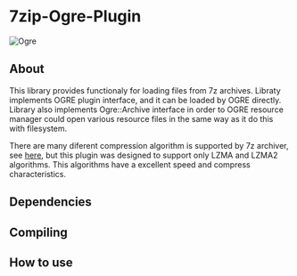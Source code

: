 7zip-Ogre-Plugin
================

![](http://www.ogre3d.org/docs/api/1.9/ogre-logo-wetfloor.gif "Ogre")

About
-----
This library provides functionaly for loading files from 7z archives. Libraty implements OGRE plugin interface, and it can be loaded by OGRE directly. Library also implements Ogre::Archive interface in order to OGRE resource manager could open various resource files in the same way as it do this with filesystem. 

There are many diferent compression algorithm is supported by 7z archiver, see [here](http://www.7-zip.org/7z.html "7z"), but this plugin was designed to support only LZMA and LZMA2 algorithms. This algorithms have a excellent speed and compress characteristics.

Dependencies
------------

Compiling
---------

How to use
----------
